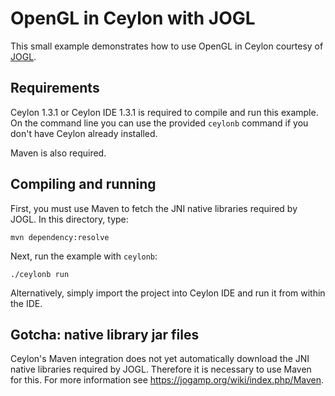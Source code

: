 # OpenGL in Ceylon with JOGL

This small example demonstrates how to use OpenGL in Ceylon
courtesy of [JOGL].

[JOGL]: http://jogamp.org/

## Requirements

Ceylon 1.3.1 or Ceylon IDE 1.3.1 is required to compile and
run this example. On the command line you can use the provided
`ceylonb` command if you don't have Ceylon already installed.

Maven is also required.

## Compiling and running

First, you must use Maven to fetch the JNI native libraries
required by JOGL. In this directory, type:

    mvn dependency:resolve

Next, run the example with `ceylonb`:

    ./ceylonb run

Alternatively, simply import the project into Ceylon IDE and
run it from within the IDE.

## Gotcha: native library jar files

Ceylon's Maven integration does not yet automatically 
download the JNI native libraries required by JOGL. 
Therefore it is necessary to use Maven for this. For more
information see <https://jogamp.org/wiki/index.php/Maven>.
